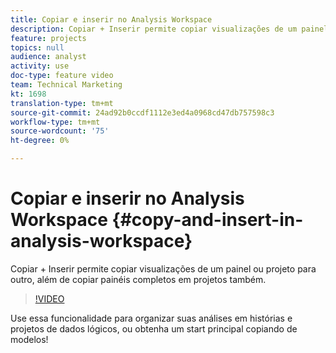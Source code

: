 ```yaml
---
title: Copiar e inserir no Analysis Workspace
description: Copiar + Inserir permite copiar visualizações de um painel ou projeto para outro, além de copiar painéis completos em projetos também.
feature: projects
topics: null
audience: analyst
activity: use
doc-type: feature video
team: Technical Marketing
kt: 1698
translation-type: tm+mt
source-git-commit: 24ad92b0ccdf1112e3ed4a0968cd47db757598c3
workflow-type: tm+mt
source-wordcount: '75'
ht-degree: 0%

---
```



# Copiar e inserir no Analysis Workspace {#copy-and-insert-in-analysis-workspace}

Copiar + Inserir permite copiar visualizações de um painel ou projeto para outro, além de copiar painéis completos em projetos também.

>[!VIDEO](https://video.tv.adobe.com/v/23230/?quality=12)

Use essa funcionalidade para organizar suas análises em histórias e projetos de dados lógicos, ou obtenha um start principal copiando de modelos!
